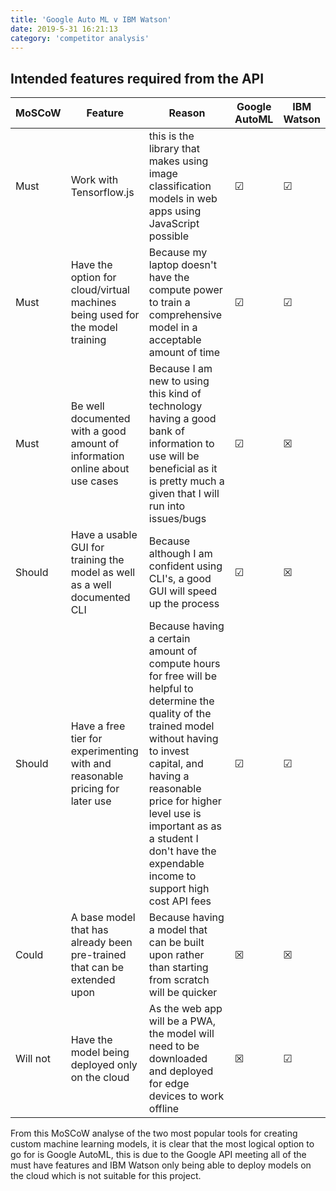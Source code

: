 ```yaml
---
title: 'Google Auto ML v IBM Watson'
date: 2019-5-31 16:21:13
category: 'competitor analysis'
---
```


## Intended features required from the API

| MoSCoW   | Feature                                                                      | Reason                                                                                                                                                                                                                                                                                                     | Google AutoML | IBM Watson |
| -------- | ---------------------------------------------------------------------------- | ---------------------------------------------------------------------------------------------------------------------------------------------------------------------------------------------------------------------------------------------------------------------------------------------------------- | ------------- | ---------- |
| Must     | Work with Tensorflow.js                                                      | this is the library that makes using image classification models in web apps using JavaScript possible                                                                                                                                                                                                     | &#x2611;      | &#x2611;   |
| Must     | Have the option for cloud/virtual machines being used for the model training | Because my laptop doesn't have the compute power to train a comprehensive model in a acceptable amount of time                                                                                                                                                                                             | &#x2611;      | &#x2611;   |
| Must     | Be well documented with a good amount of information online about use cases  | Because I am new to using this kind of technology having a good bank of information to use will be beneficial as it is pretty much a given that I will run into issues/bugs                                                                                                                                | &#x2611;      | &#x2612;   |
| Should   | Have a usable GUI for training the model as well as a well documented CLI    | Because although I am confident using CLI's, a good GUI will speed up the process                                                                                                                                                                                                                          | &#x2611;      | &#x2612;   |
| Should   | Have a free tier for experimenting with and reasonable pricing for later use | Because having a certain amount of compute hours for free will be helpful to determine the quality of the trained model without having to invest capital, and having a reasonable price for higher level use is important as as a student I don't have the expendable income to support high cost API fees | &#x2611;      | &#x2611;   |
| Could    | A base model that has already been pre-trained that can be extended upon     | Because having a model that can be built upon rather than starting from scratch will be quicker                                                                                                                                                                                                            | &#x2612;      | &#x2612;   |
| Will not | Have the model being deployed only on the cloud                              | As the web app will be a PWA, the model will need to be downloaded and deployed for edge devices to work offline                                                                                                                                                                                           | &#x2612;      | &#x2611;   |

From this MoSCoW analyse of the two most popular tools for creating custom machine learning models, it is clear that the most logical option to go for is Google AutoML, this is due to the Google API meeting all of the must have features and IBM Watson only being able to deploy models on the cloud which is not suitable for this project.
